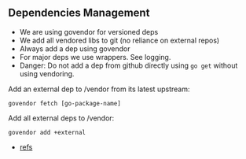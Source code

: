 ## Dependencies Management

- We are using govendor for versioned deps
- We add all vendored libs to git (no reliance on external repos)
- Always add a dep using govendor
- For major deps we use wrappers. See logging.
- Danger: Do not add a dep from github directly using `go get` without using vendoring.

Add an external dep to /vendor from its latest upstream:
```
govendor fetch [go-package-name]
```

Add all external deps to /vendor:
```
govendor add +external
```



- [refs](https://github.com/kardianos/govendor/wiki/Govendor-CheatSheet)


